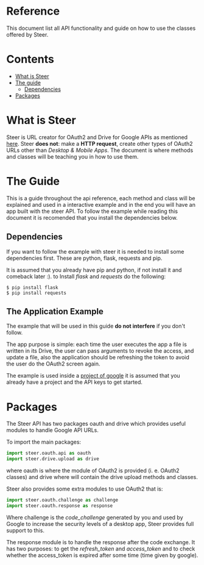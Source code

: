 # Reference
This document list all API functionality and guide on how to use the classes offered by Steer.

# Contents
- [What is Steer](#what-is-steer)
- [The guide](#the-guide)
    - [Dependencies](#dependencies)
- [Packages](#packages)

# What is Steer
Steer is URL creator for OAuth2 and Drive for Google APIs as mentioned [here](https://github.com/fernando-gap/steer#steer). Steer **does not**: make a **HTTP request**, create other types of OAuth2 URLs other than *Desktop & Mobile Apps*. The document is where methods and classes will be teaching you in how to use them.

# The Guide
This is a guide throughout the api reference, each method and class will be explained and used in a interactive example and in the end you will have an app built with the steer API. To follow the example while reading this document it is recomended that you install the dependencies below. 

## Dependencies
If you want to follow the example with steer it is needed to install some dependencies first. These are python, flask, requests and pip.

It is assumed that you already have pip and python, if not install it and comeback later :). to Install *flask* and *requests* do the following:
```
$ pip install flask
$ pip install requests
```
## The Application Example
The example that will be used in this guide **do not interfere** if you don't follow.

The app purpose is simple: each time the user executes the app a file is written in its Drive, the user can pass arguments to revoke the access, and update a file, also the application should be refreshing the token to avoid the user do the OAuth2 screen again.

The example is used inside a [project of google](https://developers.google.com/workspace/guides/create-project) it is assumed that you already have a project and the API keys to get started. 

# Packages
The Steer API has two packages oauth and drive which provides useful modules to handle Google API URLs.

To import the main packages:
```python
import steer.oauth.api as oauth
import steer.drive.upload as drive
```

where oauth is where the module of OAuth2 is provided (i. e. OAuth2 classes) and drive where will contain the drive upload methods and classes.

Steer also provides some extra modules to use OAuth2 that is:
```python
import steer.oauth.challenge as challenge
import steer.oauth.response as response
```

Where challenge is the *code_challenge* generated by you and used by Google to increase the security levels of a desktop app, Steer provides full support to this. 

The response module is to handle the response after the code exchange. It has two purposes: to get the *refresh_token* and *access_token* and to check whether the access_token is expired after some time (time given by google).
